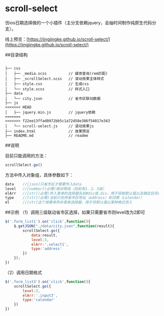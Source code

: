 # scroll-select

仿ios日期选择做的一个小插件（主分支依赖jquery，会抽时间制作纯原生代码分支）。

线上预览：[https://jingjingke.github.io/scroll-select/](https://jingjingke.github.io/scroll-select/)


##目录结构

```pre

├── css
│   ├── _media.scss          // 媒体查询(rem匹配)
│   ├── _scrollSelect.scss   // 滚动效果主体样式
│   ├── style.css            // 生成css
│   └── style.scss           // 样式入口
├── data
│   └── city.json            // 省市区联动数据
├── js
<<<<<<< HEAD
│   ├── jquery.min.js        // jquery依赖
=======
>>>>>>> f22ee13ffad0972bb5c1a72458e386f54017e343
│   └── scroll-select.js     // 滚动效果js
├── index.html               // 效果预览
├── README.md                // readme

```

##说明

目前只能调用的方法：
```js
scrollSelect.go()
```
方法中传入对象组，具体参数如下：
```js
data	//[json]只省市区才需要传入data
level   //[number](必需)联动等级（目前有1、2、3级）
elArr   //[str](必需)传入表单的选择器名如#div或.div，用于获取默认值以及确定后将值添入
type    //[str](必需)当前只支持省市区地址（address）和日期（calendar）
el      //[str]这个按需来传非表单选择器，用于将默认值以某种格式添入
```


##示例
（1）调用三级联动省市区选择，如果只需要省市则level改为2即可
```js
$('.form_list1').on('click',function(){
    $.getJSON("./data/city.json",function(result){
        scrollSelect.go({
            data:result,
            level:3,
            elArr:'.select1',
            type:'address'
        })
    });
})
```
（2）调用日期格式
```js
$('.form_list3').on('click',function(){
    scrollSelect.go({
        level:3,
        elArr:'.input3',
        type:'calendar'
    })
})
```